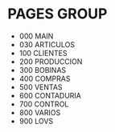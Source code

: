 # PAGES GROUP

- 000 MAIN
- 030 ARTICULOS
- 100 CLIENTES
- 200 PRODUCCION
- 300 BOBINAS
- 400 COMPRAS
- 500 VENTAS
- 600 CONTADURIA
- 700 CONTROL
- 800 VARIOS
- 900 LOVS
